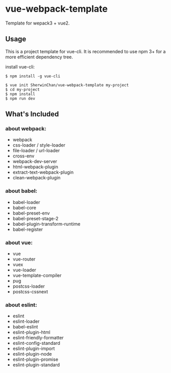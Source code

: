 # vue-webpack-template
Template for wepack3 + vue2.

## Usage

This is a project template for vue-cli. It is recommended to use npm 3+ for a more efficient dependency tree.

install vue-cli:
```
$ npm install -g vue-cli
```

```
$ vue init SherwinChan/vue-webpack-template my-project
$ cd my-project
$ npm install
$ npm run dev
```

## What's Included

### about webpack:
- webpack 
- css-loader / style-loader
- file-loader / url-loader 
- cross-env 
- webpack-dev-server 
- html-webpack-plugin 
- extract-text-webpack-plugin
- clean-webpack-plugin

### about babel:
- babel-loader
- babel-core
- babel-preset-env 
- babel-preset-stage-2 
- babel-plugin-transform-runtime
- babel-register

### about vue:
- vue
- vue-router
- vuex
- vue-loader 
- vue-template-compiler
- pug
- postcss-loader
- postcss-cssnext

### about eslint:
- eslint
- eslint-loader
- babel-eslint
- eslint-plugin-html
- eslint-friendly-formatter
- eslint-config-standard
- eslint-plugin-import
- eslint-plugin-node
- eslint-plugin-promise
- eslint-plugin-standard